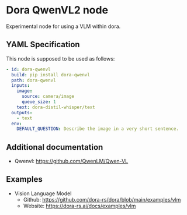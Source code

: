 # Dora QwenVL2 node

Experimental node for using a VLM within dora.

## YAML Specification

This node is supposed to be used as follows:

```yaml
- id: dora-qwenvl
  build: pip install dora-qwenvl
  path: dora-qwenvl
  inputs:
    image:
      source: camera/image
      queue_size: 1
    text: dora-distil-whisper/text
  outputs:
    - text
  env:
    DEFAULT_QUESTION: Describe the image in a very short sentence.
```

## Additional documentation

- Qwenvl: https://github.com/QwenLM/Qwen-VL

## Examples

- Vision Language Model
  - Github: https://github.com/dora-rs/dora/blob/main/examples/vlm
  - Website: https://dora-rs.ai/docs/examples/vlm
